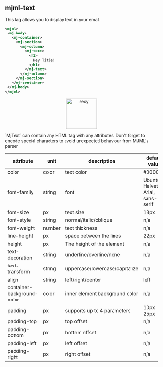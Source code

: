 ## mjml-text

This tag allows you to display text in your email.

 ```xml
<mjml>
  <mj-body>
    <mj-container>
      <mj-section>
        <mj-column>
          <mj-text>
            <h1>
              Hey Title!
            </h1>
          </mj-text>
        </mj-column>
      </mj-section>
    </mj-container>
  </mj-body>
</mjml>
 ```

<p align="center">
  <a href="https://mjml.io/try-it-live/components/text">
    <img width="100px" src="http://imgh.us/TRYITLIVE.svg" alt="sexy" />
  </a>
</p>

<aside class="notice">
  `MjText` can contain any HTML tag with any attributes. Don't forget to encode special characters to avoid unexpected behaviour from MJML's parser
</aside>

 attribute                    | unit          | description                    | default value
------------------------------|---------------|--------------------------------|-------------------------------------
 color                        | color         | text color                     | #000000
 font-family                  | string        | font                           | Ubuntu, Helvetica, Arial, sans-serif
 font-size                    | px            | text size                      | 13px
 font-style                   | string        | normal/italic/oblique          | n/a
 font-weight                  | number        | text thickness                 | n/a
 line-height                  | px            | space between the lines        | 22px
 height                       | px            | The height of the element      | n/a
 text-decoration              | string        | underline/overline/none        | n/a
 text-transform               | string        | uppercase/lowercase/capitalize | n/a
 align                        | string        | left/right/center              | left
 container-background-color   | color         | inner element background color | n/a
 padding                      | px            | supports up to 4 parameters    | 10px 25px
 padding-top                  | px            | top offset                     | n/a
 padding-bottom               | px            | bottom offset                  | n/a
 padding-left                 | px            | left offset                    | n/a
 padding-right                | px            | right offset                   | n/a
